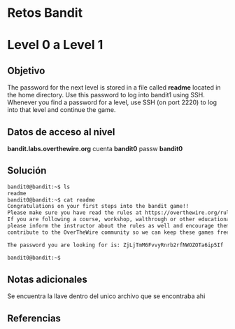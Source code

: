 # Retos Bandit 


# Level 0 a Level 1

## Objetivo 

The password for the next level is stored in a file called **readme** located in the home directory. Use this password to log into bandit1 using SSH. Whenever you find a password for a level, use SSH (on port 2220) to log into that level and continue the game.
## Datos de acceso al nivel 
**bandit.labs.overthewire.org**
cuenta
**bandit0**
passw
**bandit0**
## Solución 
```bash
bandit0@bandit:~$ ls
readme
bandit0@bandit:~$ cat readme
Congratulations on your first steps into the bandit game!!
Please make sure you have read the rules at https://overthewire.org/rules/
If you are following a course, workshop, walthrough or other educational activity,
please inform the instructor about the rules as well and encourage them to
contribute to the OverTheWire community so we can keep these games free!

The password you are looking for is: ZjLjTmM6FvvyRnrb2rfNWOZOTa6ip5If

bandit0@bandit:~$
```

## Notas adicionales 
Se encuentra la llave dentro del unico archivo que se encontraba ahi 
## Referencias 
